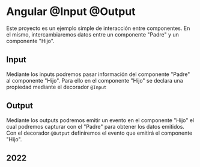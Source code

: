 # Angular @Input @Output
Este proyecto es un ejemplo simple de interacción entre componentes. En el mismo, intercambiaremos datos entre un componente "Padre" y un componente "Hijo".

## Input
Mediante los inputs podremos pasar información del componente "Padre" al componente "Hijo".
Para ello en el componente "Hijo" se declara una propiedad mediante el decorador `@Input`

## Output
Mediante los outputs podremos emitir un evento en el componente "Hijo" el cual podremos capturar con el "Padre" para obtener los datos emitidos.
Con el decorador `@Output` definiremos el evento que emitirá el componente "Hijo". 

## 2022

